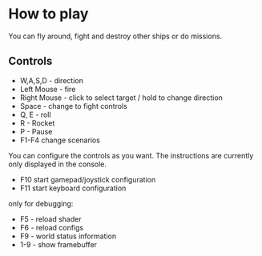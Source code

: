 How to play
===========

You can fly around, fight and destroy other ships or do missions.

## Controls
* W,A,S,D - direction
* Left Mouse - fire
* Right Mouse - click to select target / hold to change direction
* Space - change to fight controls
* Q, E - roll
* R - Rocket
* P - Pause
* F1-F4 change scenarios

You can configure the controls as you want. The instructions are currently only displayed in the console.
* F10 start gamepad/joystick configuration
* F11 start keyboard configuration

only for debugging:
* F5 - reload shader
* F6 - reload configs
* F9 - world status information
* 1-9 - show framebuffer

